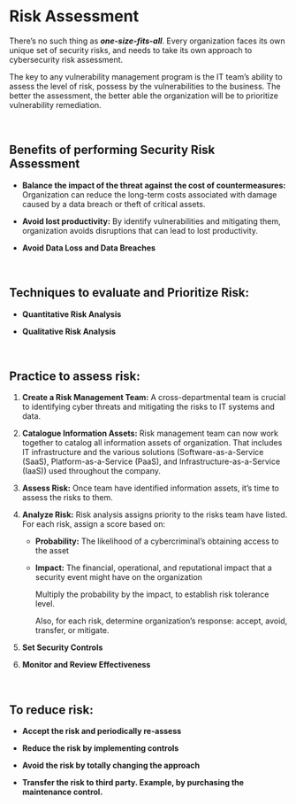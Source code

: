 # Risk Assessment 

There’s no such thing as ***one-size-fits-all***. Every organization faces its own unique set of security risks, and needs to take its own approach to cybersecurity risk assessment. 

The key to any vulnerability management program is the IT team’s ability to assess the level of risk, possess by the vulnerabilities to the business. The better the assessment, the better able the organization will be to prioritize vulnerability remediation. 

<br>

## Benefits of performing Security Risk Assessment 

- **Balance the impact of the threat against the cost of countermeasures:** Organization can reduce the long-term costs associated with damage caused by a data breach or theft of critical assets. 

- **Avoid lost productivity:** By identify vulnerabilities and mitigating them, organization avoids disruptions that can lead to lost productivity.	 

- **Avoid Data Loss and Data Breaches**

<br>

## Techniques to evaluate and Prioritize Risk: 

- **Quantitative Risk Analysis** 

- **Qualitative Risk Analysis** 

<br>

## Practice to assess risk: 

1. **Create a Risk Management Team:** A cross-departmental team is crucial to identifying cyber threats and mitigating the risks to IT systems and data. 

2. **Catalogue Information Assets:** Risk management team can now work together to catalog all information assets of organization. That includes IT infrastructure and the various solutions (Software-as-a-Service (SaaS), Platform-as-a-Service (PaaS), and Infrastructure-as-a-Service (IaaS)) used throughout the company. 

3. **Assess Risk:** Once team have identified information assets, it’s time to assess the risks to them. 

4. **Analyze Risk:** Risk analysis assigns priority to the risks team have listed. For each risk, assign a score based on:  

    - **Probability:** The likelihood of a cybercriminal’s obtaining access to the asset 

    - **Impact:** The financial, operational, and reputational impact that a security event might have on the organization 

        Multiply the probability by the impact, to establish risk tolerance level. 

        Also, for each risk, determine organization’s response:  accept, avoid, transfer, or mitigate. 

5. **Set Security Controls** 

6. **Monitor and Review Effectiveness** 

<br>

## To reduce risk: 

- **Accept the risk and periodically re-assess** 

- **Reduce the risk by implementing controls** 

- **Avoid the risk by totally changing the approach**

- **Transfer the risk to third party. Example, by purchasing the maintenance control.** 
